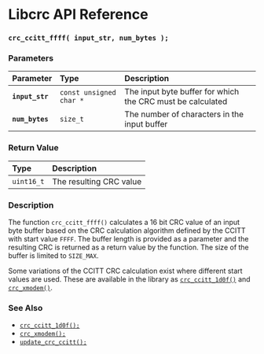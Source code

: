 # Libcrc API Reference

### `crc_ccitt_ffff( input_str, num_bytes );`

### Parameters

| Parameter | Type | Description |
| :--- | :--- | :--- |
|**`input_str`**|`const unsigned char *`|The input byte buffer for which the CRC must be calculated|
|**`num_bytes`**|`size_t`|The number of characters in the input buffer|

### Return Value

| Type | Description |
| :--- | :--- |
|`uint16_t`|The resulting CRC value|

### Description

The function `crc_ccitt_ffff()` calculates a 16 bit CRC value of an input byte buffer based on the CRC calculation
algorithm defined by the CCITT with start value `FFFF`. The buffer length is provided as a parameter and the resulting
CRC is returned as a return value by the function. The size of the buffer is limited to `SIZE_MAX`.

Some variations of the CCITT CRC calculation exist where different start values are used. These are available in the
library as [`crc_ccitt_1d0f()`](crc_ccitt_1d0f.md) and [`crc_xmodem()`](crc_xmodem.md).

### See Also

* [`crc_ccitt_1d0f();`](crc_ccitt_1d0f.md)
* [`crc_xmodem();`](crc_xmodem.md)
* [`update_crc_ccitt();`](update_crc_ccitt.md)
